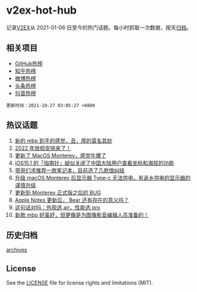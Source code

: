 # v2ex-hot-hub

 记录[V2EX](https://www.v2ex.com/)从 2021-01-06 日至今的热门话题。每小时抓取一次数据，按天[归档](archives)。
 
 ## 相关项目

- [GitHub热榜](https://github.com/lonnyzhang423/github-hot-hub)
- [知乎热榜](https://github.com/lonnyzhang423/zhihu-hot-hub)
- [微博热榜](https://github.com/lonnyzhang423/weibo-hot-hub)
- [头条热榜](https://github.com/lonnyzhang423/toutiao-hot-hub)
- [抖音热榜](https://github.com/lonnyzhang423/douyin-hot-hub)


 `更新时间：2021-10-27 03:05:27 +0800`

## 热议话题

1. [新的 mbp 到手的感觉，丑，厚的莫名其妙](https://www.v2ex.com/t/810583)
1. [2022 年放假安排来了！](https://www.v2ex.com/t/810537)
1. [更新了 MacOS Monterey，感觉牛爆了](https://www.v2ex.com/t/810529)
1. [iOS15.1 的「指南针」疑似关闭了中国大陆用户查看坐标和海拔的功能](https://www.v2ex.com/t/810587)
1. [带哥们求推荐一款笔记本，目前选了几款很纠结](https://www.v2ex.com/t/810519)
1. [升级 macOS Monterey 后显示器 Type-c 无法供电，有返乡供电的显示器的谨慎升级](https://www.v2ex.com/t/810578)
1. [更新到 Monterey 正式版之后的 BUG](https://www.v2ex.com/t/810622)
1. [Apple Notes 更新后， Bear 还有存在的意义吗？](https://www.v2ex.com/t/810546)
1. [这句话对吗：外观选 air，性能选 pro](https://www.v2ex.com/t/810538)
1. [新款 mbp 好虽好，但更像是为图像影音编辑人员准备的！](https://www.v2ex.com/t/810557)

## 历史归档

[archives](archives)

## License

See the [LICENSE](LICENSE) file for license rights and limitations (MIT).
